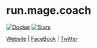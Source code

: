 # run.mage.coach

[![Docker][docker-image]][docker-url]
[![Stars][stars-image]][stars-url]

[Website](https://mage.coach/) | [FaceBook](https://www.facebook.com/magecoach/) | [Twitter](https://twitter.com/magecoach/)





[stars-url]: https://github.com/mage.coach/run.mage.coach/stargazers
[stars-image]: https://img.shields.io/github/stars/mage.coach/run.mage.coach.svg?style=flat-square
[docker-image]: https://img.shields.io/docker/pulls/mage.coach/run.mage.coach.svg
[docker-url]: https://hub.docker.com/r/magecoach/run.mage.coach/
